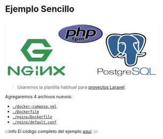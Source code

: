 # Ejemplo Sencillo

![simple-example](./img/laravel1.png)

>Usaremos la plantilla habitual para [proyectos Laravel](https://laravel.com/docs/9.x/installation#your-first-laravel-project). 

Agregaremos 4 archivos nuevos:
- [`./docker-compose.yml`](https://github.com/ejimenez123/docker-laravel-example/blob/main/docker-compose.yml)
- [`./Dockerfile`](https://github.com/ejimenez123/docker-laravel-example/blob/main/Dockerfile)
- [`./nginx/Dockerfile`](https://github.com/ejimenez123/docker-laravel-example/blob/main/nginx/Dockerfile)
- [`./nginx/default.conf`](https://github.com/ejimenez123/docker-laravel-example/blob/main/nginx/default.conf)

:::info
El código completo del ejemplo [aquí](https://github.com/ejimenez123/docker-laravel-example).
:::
